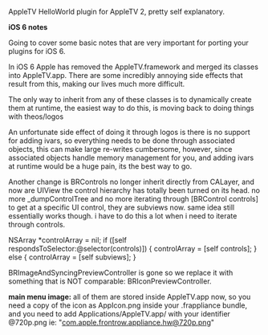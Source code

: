 AppleTV HelloWorld plugin for AppleTV 2, pretty self explanatory.

**iOS 6 notes**

Going to cover some basic notes that are very important for porting your plugins for iOS 6.

In iOS 6 Apple has removed the AppleTV.framework and merged its classes into AppleTV.app. There are some incredibly annoying side effects that result from this, making our lives much more difficult.

The only way to inherit from any of these classes is to dynamically create them at runtime, the easiest way to do this, is moving back to doing things with theos/logos

An unfortunate side effect of doing it through logos is there is no support for adding ivars, so everything needs to be done through associated objects, this can make large re-writes cumbersome, however, since associated objects handle memory management for you, and adding ivars at runtime would be a huge pain, its the best way to go.

Another change is BRControls no longer inherit directly from CALayer, and now are UIView the control hierarchy has totally been turned on its head. no more _dumpControlTree and no more iterating through [BRControl controls] to get at a specific UI control, they are subviews now. same idea still essentially works though. i have to do this a lot when i need to iterate through controls.

NSArray *controlArray = nil;
if ([self respondsToSelector:@selector(controls)]) { controlArray = [self controls]; } else { controlArray = [self subviews]; }

BRImageAndSyncingPreviewController is gone so we replace it with something that is NOT comparable: BRIconPreviewController.

**main menu image:** all of them are stored inside AppleTV.app now, so you need a copy of the icon as AppIcon.png inside your .frappliance bundle, and you need to add Applications/AppleTV.app/ with your identifier @720p.png ie: "com.apple.frontrow.appliance.hw@720p.png"